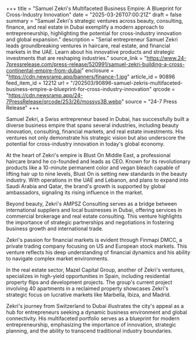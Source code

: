 +++
title = "Samuel Zekri's Multifaceted Business Empire: A Blueprint for Cross-Industry Innovation"
date = "2025-03-26T07:00:21Z"
draft = false
summary = "Samuel Zekri's strategic ventures across beauty, consulting, finance, and real estate in Dubai exemplify a modern approach to entrepreneurship, highlighting the potential for cross-industry innovation and global expansion."
description = "Serial entrepreneur Samuel Zekri leads groundbreaking ventures in haircare, real estate, and financial markets in the UAE. Learn about his innovative products and strategic investments that are reshaping industries."
source_link = "https://www.24-7pressrelease.com/press-release/520991/samuel-zekri-building-a-cross-continental-empire-from-dubai"
enclosure = "https://cdn.newsramp.app/banners/finance-1.jpg"
article_id = 90896
feed_item_id = 12212
url = "/202503/90896-samuel-zekris-multifaceted-business-empire-a-blueprint-for-cross-industry-innovation"
qrcode = "https://cdn.newsramp.app/24-7PressRelease/qrcode/253/26/mossys3B.webp"
source = "24-7 Press Release"
+++

<p>Samuel Zekri, a Swiss entrepreneur based in Dubai, has successfully built a diverse business empire that spans several industries, including beauty innovation, consulting, financial markets, and real estate investments. His ventures not only demonstrate his strategic vision but also underscore the potential for cross-industry innovation in today's global economy.</p><p>At the heart of Zekri's empire is Blust On Middle East, a professional haircare brand he co-founded and leads as CEO. Known for its revolutionary products like a 10-minute permanent color and vegan bleach capable of lifting hair up to nine levels, Blust On is setting new standards in the beauty industry. With operations in the UAE and Lebanon, and plans to expand into Saudi Arabia and Qatar, the brand's growth is supported by global ambassadors, signaling its rising influence in the market.</p><p>Beyond beauty, Zekri's AMPSZ Consulting serves as a bridge between international suppliers and local businesses in Dubai, offering services in commercial brokerage and real estate consulting. This venture highlights the importance of strategic partnerships and negotiations in fostering business growth and international trade.</p><p>Zekri's passion for financial markets is evident through Finmapi DMCC, a private trading company focusing on US and European stock markets. This venture reflects his deep understanding of financial dynamics and his ability to navigate complex market environments.</p><p>In the real estate sector, Mazel Capital Group, another of Zekri's ventures, specializes in high-yield opportunities in Spain, including residential property flips and development projects. The group's current project involving 40 apartments in a reclaimed property showcases Zekri's strategic focus on lucrative markets like Marbella, Ibiza, and Madrid.</p><p>Zekri's journey from Switzerland to Dubai illustrates the city's appeal as a hub for entrepreneurs seeking a dynamic business environment and global connectivity. His multifaceted portfolio serves as a blueprint for modern entrepreneurship, emphasizing the importance of innovation, strategic planning, and the ability to transcend traditional industry boundaries.</p>